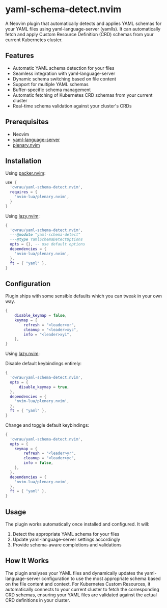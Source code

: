 # yaml-schema-detect.nvim

A Neovim plugin that automatically detects and applies YAML schemas for your YAML files using yaml-language-server (yamlls). It can automatically fetch and apply Custom Resource Definition (CRD) schemas from your current Kubernetes cluster.

## Features

- Automatic YAML schema detection for your files
- Seamless integration with yaml-language-server
- Dynamic schema switching based on file content
- Support for multiple YAML schemas
- Buffer-specific schema management
- Automatic fetching of Kubernetes CRD schemas from your current cluster
- Real-time schema validation against your cluster's CRDs

## Prerequisites

- Neovim
- [yaml-language-server](https://github.com/redhat-developer/yaml-language-server)
- [plenary.nvim](https://github.com/nvim-lua/plenary.nvim)

## Installation

Using [packer.nvim](https://github.com/wbthomason/packer.nvim):

```lua
use {
  'cwrau/yaml-schema-detect.nvim',
  requires = {
    'nvim-lua/plenary.nvim',
  }
}
```

Using [lazy.nvim](https://github.com/folke/lazy.nvim):

```lua
{
  'cwrau/yaml-schema-detect.nvim',
  ---@module "yaml-schema-detect"
  ---@type YamlSchemaDetectOptions
  opts = {}, -- use default options
  dependencies = {
    'nvim-lua/plenary.nvim',
  },
  ft = { "yaml" },
}
```

## Configuration

Plugin ships with some sensible defaults which you can tweak in your own way.

```lua
{
    disable_keymap = false,
    keymap = {
        refresh = "<leader>xr",
        cleanup = "<leader>xyc",
        info = "<leader>xyi",
    },
}
```

Using [lazy.nvim](https://github.com/folke/lazy.nvim):

Disable default keybindings entirely:

```lua
{
  'cwrau/yaml-schema-detect.nvim',
  opts = {
      disable_keymap = true,
  },
  dependencies = {
    'nvim-lua/plenary.nvim',
  },
  ft = { "yaml" },
}
```

Change and toggle default keybindings:

```lua
{
  'cwrau/yaml-schema-detect.nvim',
  opts = {
    keymap = {
        refresh = "<leader>yr",
        cleanup = "<leader>yc",
        info = false,
    },
  },
  dependencies = {
    'nvim-lua/plenary.nvim',
  },
  ft = { "yaml" },
}
```

## Usage

The plugin works automatically once installed and configured. It will:

1. Detect the appropriate YAML schema for your files
2. Update yaml-language-server settings accordingly
3. Provide schema-aware completions and validations

## How It Works

The plugin analyses your YAML files and dynamically updates the yaml-language-server configuration to use the most appropriate schema based on the file content and context. For Kubernetes Custom Resources, it automatically connects to your current cluster to fetch the corresponding CRD schemas, ensuring your YAML files are validated against the actual CRD definitions in your cluster.
